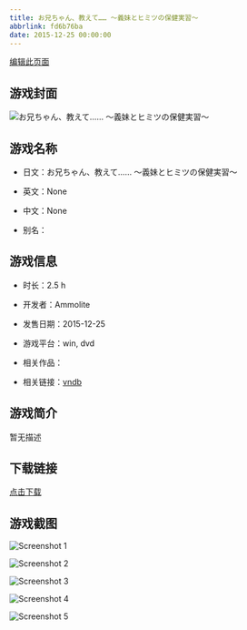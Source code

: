 ```yaml
---
title: お兄ちゃん、教えて…… ～義妹とヒミツの保健実習～
abbrlink: fd6b76ba
date: 2015-12-25 00:00:00
---
```

[编辑此页面](https://github.com/ACG-3/ADV3-source/blob/main/source/_posts/%E3%81%8A%E5%85%84%E3%81%A1%E3%82%83%E3%82%93%E3%80%81%E6%95%99%E3%81%88%E3%81%A6%E2%80%A6%E2%80%A6%20%EF%BD%9E%E7%BE%A9%E5%A6%B9%E3%81%A8%E3%83%92%E3%83%9F%E3%83%84%E3%81%AE%E4%BF%9D%E5%81%A5%E5%AE%9F%E7%BF%92%EF%BD%9E.md)

## 游戏封面

![お兄ちゃん、教えて…… ～義妹とヒミツの保健実習～](https://pan.timero.xyz/d/onedrive/img_lib_001/%E3%81%8A%E5%85%84%E3%81%A1%E3%82%83%E3%82%93%E3%80%81%E6%95%99%E3%81%88%E3%81%A6%E2%80%A6%E2%80%A6%20%EF%BD%9E%E7%BE%A9%E5%A6%B9%E3%81%A8%E3%83%92%E3%83%9F%E3%83%84%E3%81%AE%E4%BF%9D%E5%81%A5%E5%AE%9F%E7%BF%92%EF%BD%9E_cover.avif)


## 游戏名称

- 日文：お兄ちゃん、教えて…… ～義妹とヒミツの保健実習～
- 英文：None
- 中文：None

- 别名：


## 游戏信息

- 时长：2.5 h
- 开发者：Ammolite
- 发售日期：2015-12-25
- 游戏平台：win, dvd
- 相关作品：

- 相关链接：[vndb](https://vndb.org/v18576)


## 游戏简介

暂无描述


## 下载链接

[点击下载](https://pan.timero.xyz/onedrive/adv_lib_001/%E3%81%8A%E5%85%84%E3%81%A1%E3%82%83%E3%82%93%E3%80%81%E6%95%99%E3%81%88%E3%81%A6%E2%80%A6%E2%80%A6%20%EF%BD%9E%E7%BE%A9%E5%A6%B9%E3%81%A8%E3%83%92%E3%83%9F%E3%83%84%E3%81%AE%E4%BF%9D%E5%81%A5%E5%AE%9F%E7%BF%92%EF%BD%9E)


## 游戏截图


![Screenshot 1](https://pan.timero.xyz/d/onedrive/img_lib_001/%E3%81%8A%E5%85%84%E3%81%A1%E3%82%83%E3%82%93%E3%80%81%E6%95%99%E3%81%88%E3%81%A6%E2%80%A6%E2%80%A6%20%EF%BD%9E%E7%BE%A9%E5%A6%B9%E3%81%A8%E3%83%92%E3%83%9F%E3%83%84%E3%81%AE%E4%BF%9D%E5%81%A5%E5%AE%9F%E7%BF%92%EF%BD%9E_Screenshot_1.avif)

![Screenshot 2](https://pan.timero.xyz/d/onedrive/img_lib_001/%E3%81%8A%E5%85%84%E3%81%A1%E3%82%83%E3%82%93%E3%80%81%E6%95%99%E3%81%88%E3%81%A6%E2%80%A6%E2%80%A6%20%EF%BD%9E%E7%BE%A9%E5%A6%B9%E3%81%A8%E3%83%92%E3%83%9F%E3%83%84%E3%81%AE%E4%BF%9D%E5%81%A5%E5%AE%9F%E7%BF%92%EF%BD%9E_Screenshot_2.avif)

![Screenshot 3](https://pan.timero.xyz/d/onedrive/img_lib_001/%E3%81%8A%E5%85%84%E3%81%A1%E3%82%83%E3%82%93%E3%80%81%E6%95%99%E3%81%88%E3%81%A6%E2%80%A6%E2%80%A6%20%EF%BD%9E%E7%BE%A9%E5%A6%B9%E3%81%A8%E3%83%92%E3%83%9F%E3%83%84%E3%81%AE%E4%BF%9D%E5%81%A5%E5%AE%9F%E7%BF%92%EF%BD%9E_Screenshot_3.avif)

![Screenshot 4](https://pan.timero.xyz/d/onedrive/img_lib_001/%E3%81%8A%E5%85%84%E3%81%A1%E3%82%83%E3%82%93%E3%80%81%E6%95%99%E3%81%88%E3%81%A6%E2%80%A6%E2%80%A6%20%EF%BD%9E%E7%BE%A9%E5%A6%B9%E3%81%A8%E3%83%92%E3%83%9F%E3%83%84%E3%81%AE%E4%BF%9D%E5%81%A5%E5%AE%9F%E7%BF%92%EF%BD%9E_Screenshot_4.avif)

![Screenshot 5](https://pan.timero.xyz/d/onedrive/img_lib_001/%E3%81%8A%E5%85%84%E3%81%A1%E3%82%83%E3%82%93%E3%80%81%E6%95%99%E3%81%88%E3%81%A6%E2%80%A6%E2%80%A6%20%EF%BD%9E%E7%BE%A9%E5%A6%B9%E3%81%A8%E3%83%92%E3%83%9F%E3%83%84%E3%81%AE%E4%BF%9D%E5%81%A5%E5%AE%9F%E7%BF%92%EF%BD%9E_Screenshot_5.avif)

